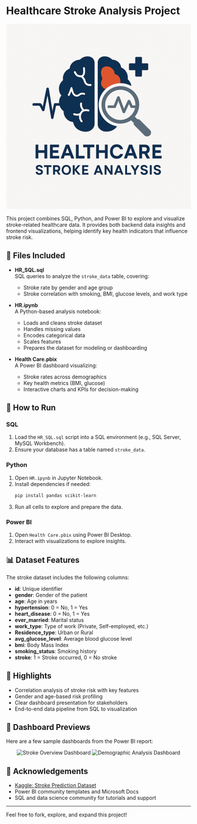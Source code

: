 # Healthcare Stroke Analysis Project
<p align="center">
  <img src="https://github.com/neharaju27/Healthcare-Stroke-Analysis/blob/main/LOGO.png" alt="Healthcare Stroke Analysis Logo" />
</p>
This project combines SQL, Python, and Power BI to explore and visualize stroke-related healthcare data. It provides both backend data insights and frontend visualizations, helping identify key health indicators that influence stroke risk.

## 📁 Files Included

- **HR_SQL.sql**  
  SQL queries to analyze the `stroke_data` table, covering:
  - Stroke rate by gender and age group
  - Stroke correlation with smoking, BMI, glucose levels, and work type

- **HR.ipynb**  
  A Python-based analysis notebook:
  - Loads and cleans stroke dataset
  - Handles missing values
  - Encodes categorical data
  - Scales features
  - Prepares the dataset for modeling or dashboarding

- **Health Care.pbix**  
  A Power BI dashboard visualizing:
  - Stroke rates across demographics
  - Key health metrics (BMI, glucose)
  - Interactive charts and KPIs for decision-making

## 🔧 How to Run

### SQL
1. Load the `HR_SQL.sql` script into a SQL environment (e.g., SQL Server, MySQL Workbench).
2. Ensure your database has a table named `stroke_data`.

### Python
1. Open `HR.ipynb` in Jupyter Notebook.
2. Install dependencies if needed:
   ```bash
   pip install pandas scikit-learn
   ```
3. Run all cells to explore and prepare the data.

### Power BI
1. Open `Health Care.pbix` using Power BI Desktop.
2. Interact with visualizations to explore insights.

## 📊 Dataset Features

The stroke dataset includes the following columns:

- **id**: Unique identifier
- **gender**: Gender of the patient
- **age**: Age in years
- **hypertension**: 0 = No, 1 = Yes
- **heart_disease**: 0 = No, 1 = Yes
- **ever_married**: Marital status
- **work_type**: Type of work (Private, Self-employed, etc.)
- **Residence_type**: Urban or Rural
- **avg_glucose_level**: Average blood glucose level
- **bmi**: Body Mass Index
- **smoking_status**: Smoking history
- **stroke**: 1 = Stroke occurred, 0 = No stroke

## 📌 Highlights

- Correlation analysis of stroke risk with key features
- Gender and age-based risk profiling
- Clear dashboard presentation for stakeholders
- End-to-end data pipeline from SQL to visualization

## 📸 Dashboard Previews

Here are a few sample dashboards from the Power BI report:

<p align="center">
  <img src="https://via.placeholder.com/600x300.png?text=Stroke+Overview+Dashboard" alt="Stroke Overview Dashboard" />
  <img src="https://via.placeholder.com/600x300.png?text=Demographic+Analysis+Dashboard" alt="Demographic Analysis Dashboard" />
</p>

## 🙌 Acknowledgements

- [Kaggle: Stroke Prediction Dataset](https://www.kaggle.com/datasets/fedesoriano/stroke-prediction-dataset)
- Power BI community templates and Microsoft Docs
- SQL and data science community for tutorials and support

---

Feel free to fork, explore, and expand this project!
